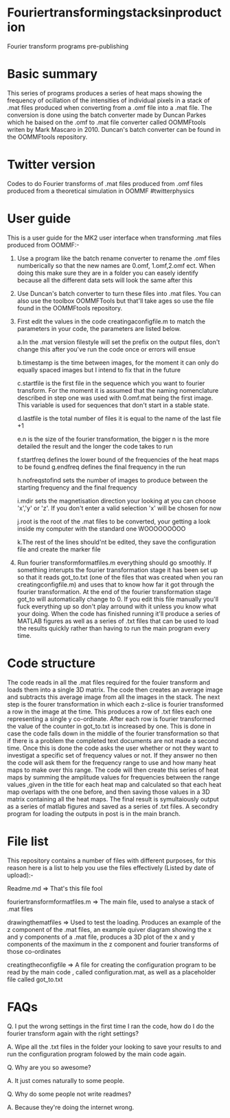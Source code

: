 Fouriertransformingstacksinproduction
=====================================

Fourier transform programs pre-publishing

Basic summary
=============
This series of programs produces a series of heat maps showing the frequency of ocillation of the intensities of 
individual pixels in a stack of .mat files produced when converting from a .omf file into a .mat file. The conversion
is done using the batch converter made by Duncan Parkes which he baised on the .omf to .mat file converter called 
OOMMFtools writen by Mark Mascaro in 2010. Duncan's batch converter can be found in the OOMMFtools repository.


Twitter version
===============
Codes to do Fourier transforms of .mat files produced from .omf files produced from a theoretical simulation in OOMMF
#twitterphysics


User guide
===========
This is a user guide for the MK2 user interface when transforming .mat files produced from OOMMF:-

1. Use a program like the batch rename converter to rename the .omf files numberically so that the new names are 0.omf,
  1.omf,2.omf ect. When doing this make sure they are in a folder you can easely identify because all the different data
  sets will look the same after this

2. Use Duncan's batch converter to turn these files into .mat files. You can also use the toolbox OOMMFTools but that'll
  take ages so use the file found in the OOMMFtools repository.

3. First edit the values in the code creatingaconfigfile.m to match the parameters in your code, the parameters are 
   listed below.

    a.In the .mat version filestyle will set the prefix on the output files, don't change this after you've run the code 
    once or errors will ensue

    b.timestamp is the time between images, for the moment it can only do equally spaced images but I intend to fix that
    in the future

    c.startfile is the first file in the sequence which you want to fourier transform. For the moment it is assumed that
    the naming nomenclature described in step one was used with 0.omf.mat being the first image. This variable is used
    for sequences that don't start in a stable state.

    d.lastfile is the total number of files it is equal to the name of the last file +1

    e.n is the size of the fourier transformation, the bigger n is the more detailed the result and the longer the code
    takes to run

    f.startfreq defines the lower bound of the frequencies of the heat maps to be found
    g.endfreq defines the final frequency in the run
    
    h.nofreqstofind sets the number of images to produce between the starting frequency and the final frequency
    
    i.mdir sets the magnetisation direction your looking at you can choose 'x','y' or 'z'. If you don't enter a valid 
    selection 'x' will be chosen for now

    j.root is the root of the .mat files to be converted, your getting a look inside my computer with the standard one
    WOOOOOOOOO

    k.The rest of the lines should'nt be edited, they save the configuration file and create the marker file
    
4. Run fourier transformformatfiles.m everything should go smoothly. If something interupts the fourier transformation
  stage it has been set up so that it reads got_to.txt (one of the files that was created when you ran 
  creatingconfigfile.m) and uses that to know how far it got through the fourier transformation. At the end of the 
  fourier transformation stage got_to will automatically change to 0. If you edit this file manually you'll fuck 
  everything up so don't play arround with it unless you know what your doing. When the code has finished running it'll
  produce a series of MATLAB figures as well as a series of .txt files that can be used to load the results quickly 
  rather than having to run the main program every time.


Code structure
==============

The code reads in all the .mat files required for the fouier transform and loads them into a single 3D matrix. The code
then creates an average image and subtracts this average image from all the images in the stack. The next step is the 
fourer transformation in which each z-slice is fourier transformed a row in the image at the time. This produces a row
of .txt files each one representing a single y co-ordinate. After each row is fourier transformed the value of the 
counter in got_to.txt is increased by one. This is done in case the code falls down in the middle of the fourier 
transformation so that if there is a problem the completed text documents are not made a second time. Once this is done 
the code asks the user whether or not they want to investigat a specific set of frequency values or not. If they answer 
no then the code will ask them for the frequency range to use and how many heat maps to make over this range. The code 
will then create this series of heat maps by summing the amplitude values for frequencies between the range values 
,given in the title for each heat map and calculated so that each heat map overlaps with the one before, and then saving 
those values in a 3D matrix containing all the heat maps. The final result is symultaiously output as a series of matlab
figures and saved as a series of .txt files. A secondry program for loading the outputs in post is in the main branch.


File list
=========
This repository contains a number of files with different purposes, for this reason here is a list to help you use the
files effectively (Listed by date of upload):-

Readme.md => That's this file fool

fouriertransformformatfiles.m => The main file, used to analyse a stack of .mat files

drawingthematfiles => Used to test the loading. Produces an example of the z component of the .mat files, an example 
  quiver diagram showing the x and y components of a .mat file, produces a 3D plot of the x and y components of the 
  maximum in the z component and fourier transforms of those co-ordinates

creatingtheconfigfile => A file for creating the configuration program to be read by the main code , called 
  configuration.mat, as well as a placeholder file called got_to.txt

FAQs
============

Q. I put the wrong settings in the first time I ran the code, how do I do the fourier transform again with the right 
  settings?

A. Wipe all the .txt files in the folder your looking to save your results to and run the configuration program folowed 
  by the main code again.
  
Q. Why are you so awesome?

A. It just comes naturally to some people.

Q. Why do some people not write readmes?

A. Because they're doing the internet wrong.
